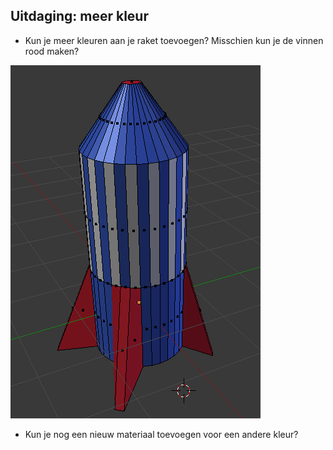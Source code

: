 ## Uitdaging: meer kleur

+ Kun je meer kleuren aan je raket toevoegen? Misschien kun je de vinnen rood maken?

![Rode vinnen](images/more-colour.png)

+ Kun je nog een nieuw materiaal toevoegen voor een andere kleur?